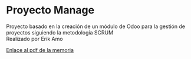 # Proyecto Manage
Proyecto basado en la creación de un módulo de Odoo para la gestión de proyectos siguiendo la metodología SCRUM <br>
Realizado por Erik Amo<br>

<a href="https://github.com/ErikAT04/Odoo-SCRUM-Management/blob/main/Amo_Toquero_Erik_ProyectoManage.pdf" target="_blank"> Enlace al pdf de la memoria